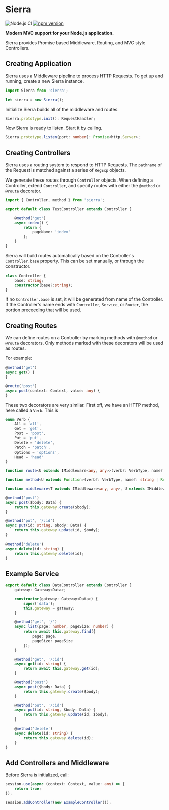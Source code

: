 # Sierra

![Node.js CI](https://github.com/sjohnsonaz/sierra/workflows/Node.js%20CI/badge.svg) [![npm version](https://badge.fury.io/js/sierra.svg)](https://badge.fury.io/js/sierra)

**Modern MVC support for your Node.js application.**

Sierra provides Promise based Middleware, Routing, and MVC style Controllers.

## Creating Application

Sierra uses a Middleware pipeline to process HTTP Requests.  To get up and running, create a new Sierra instance.

```` TypeScript
import Sierra from 'sierra';

let sierra = new Sierra();
````

Initialize Sierra builds all of the middleware and routes.

```` TypeScript
Sierra.prototype.init(): RequestHandler;
````

Now Sierra is ready to listen.  Start it by calling.

```` TypeScript
Sierra.prototype.listen(port: number): Promise<http.Server>;
````

## Creating Controllers

Sierra uses a routing system to respond to HTTP Requests.  The `pathname` of the Request is matched against a series of `RegExp` objects.

We generate these routes through `Controller` objects.  When defining a Controller, extend `Controller`, and specify routes with either the `@method` or `@route` decorator.

```` TypeScript
import { Controller, method } from 'sierra';

export default class TestController extends Controller {

    @method('get')
    async index() {
        return {
            pageName: 'index'
        };
    }
}
````

Sierra will build routes automatically based on the Controller's `Controller.base` property.  This can be set manually, or through the constructor.

```` TypeScript
class Controller {
    base: string;
    constructor(base?:string);
}
````

If no `Controller.base` is set, it will be generated from name of the Controller.  If the Controller's name ends with `Controller`, `Service`, or `Router`, the portion preceeding that will be used.

## Creating Routes

We can define routes on a Controller by marking methods with `@method` or `@route` decorators.  Only methods marked with these decorators will be used as routes.

For example:

```` TypeScript
@method('get')
async get() {
}

@route('post')
async post(context: Context, value: any) {
}
````

These two decorators are very similar.  First off, we have an HTTP method, here called a `Verb`.  This is 

```` TypeScript
enum Verb {
    All = 'all',
    Get = 'get',
    Post = 'post',
    Put = 'put',
    Delete = 'delete',
    Patch = 'patch',
    Options = 'options',
    Head = 'head'
}

function route<U extends IMiddleware<any, any>>(verb?: VerbType, name?: string | RegExp, pipeArgs: boolean = false);

function method<U extends Function>(verb?: VerbType, name?: string | RegExp);

function middleware<T extends IMiddleware<any, any>, U extends IMiddleware<any, any>>(middleware: T);
````

```` TypeScript
@method('post')
async post($body: Data) {
    return this.gateway.create($body);
}

@method('put', '/:id')
async put(id: string, $body: Data) {
    return this.gateway.update(id, $body);
}

@method('delete')
async delete(id: string) {
    return this.gateway.delete(id);
}
````

## Example Service

```` TypeScript
export default class DataController extends Controller {
    gateway: Gateway<Data>;

    constructor(gateway: Gateway<Data>) {
        super('data');
        this.gateway = gateway;
    }

    @method('get', '/')
    async list(page: number, pageSize: number) {
        return await this.gateway.find({
            page: page,
            pageSize: pageSize
        });
    }

    @method('get', '/:id')
    async get(id: string) {
        return await this.gateway.get(id);
    }

    @method('post')
    async post($body: Data) {
        return this.gateway.create($body);
    }

    @method('put', '/:id')
    async put(id: string, $body: Data) {
        return this.gateway.update(id, $body);
    }

    @method('delete')
    async delete(id: string) {
        return this.gateway.delete(id);
    }
}
````

## Add Controllers and Middleware

Before Sierra is initialized, call:

```` TypeScript
session.use(async (context: Context, value: any) => {
    return true;
});
````

```` TypeScript
session.addController(new ExampleController());
````
